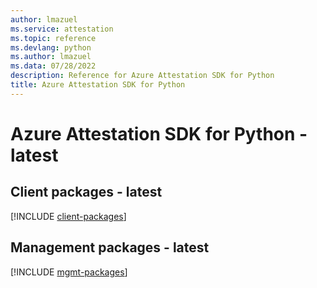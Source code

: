 ```yaml
---
author: lmazuel
ms.service: attestation
ms.topic: reference
ms.devlang: python
ms.author: lmazuel
ms.data: 07/28/2022
description: Reference for Azure Attestation SDK for Python
title: Azure Attestation SDK for Python
---
```

# Azure Attestation SDK for Python - latest

## Client packages - latest
[!INCLUDE [client-packages](attestation-client-index.md)]
## Management packages - latest
[!INCLUDE [mgmt-packages](attestation-mgmt-index.md)]